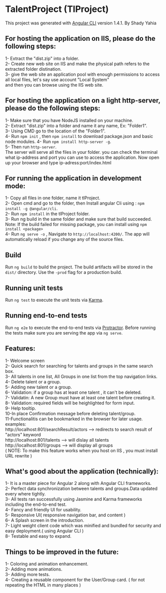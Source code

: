 # TalentProject (TlProject)

This project was generated with [Angular CLI](https://github.com/angular/angular-cli) version 1.4.1. 
By Shady Yahia

## For hosting the application on IIS, please do the following steps:

1- Extract the "dist.zip" into a folder.<br />
2- Create new web site on IIS and make the physical path refers to the extracted folder distination.<br />
3- give the web site an application pool with enough permissions to access all local files, let's say use account "Local System"<br />
and then you can browse using the IIS web site.<br />


## For hosting the application on a light http-server, please do the following steps:

1- Make sure that you have NodeJS installed on your machine.<br /> 
2- Extract "dist.zip" into a folder and name it any name, Ex: "Folder1". <br />
3- Using CMD go to the location of the "Folder1". <br />
4- Run `npm init` ,  then `npm install` to download package.json and basic node modules.
4- Run  `npm install http-server -g`. <br />
5- Then run `http-server`. <br /> The server  will serve all the files in your folder. you can check the terminal what ip-address and port you can use to access the application. Now open up your browser and type ip-adress:port/index.html


## For running the application in development mode:
1- Copy all files in one folder, name it tlProject. <br />
2- Open cmd and go to the folder, then Install angular Cli using : `npm install -g @angular/cli`.<br />
2- Run `npm install` in the tlProject folder.<br />
3- Run ng build in the same folder and make sure that build succeeded.<br />
Note: If the build failed for missing package, you can install using `npm install <package>` <br />
4- Run `ng serve -o` , Navigate to `http://localhost:4200/`. The app will automatically reload if you change any of the source files.<br />

## Build

Run `ng build` to build the project. The build artifacts will be stored in the `dist/` directory. Use the `-prod` flag for a production build.

## Running unit tests

Run `ng test` to execute the unit tests via [Karma](https://karma-runner.github.io).

## Running end-to-end tests

Run `ng e2e` to execute the end-to-end tests via [Protractor](http://www.protractortest.org/).
Before running the tests make sure you are serving the app via `ng serve`.<br />

## Features:
1- Welcome screen <br />
2- Quick search for searching for talents and groups in the same search box.<br />
3- All talents in one list, All Groups in one list from the top navigation links.<br />
4- Delete talent or a group.<br />
5- Adding new talent or a group.<br />
6- Validation: if a group has at least one talent , it can't be deleted.<br />
7- Validatin: A new Group must have at least one talent before creating it.<br />
8- Validation: required fields will be heighlighted for form input.<br />
9- Help tooltip.<br />
10-In place Confirmation message before deleting talent/group.<br />
11-Functionalitis can be bookmarked in the browser for later usage.<br />
   examples:<br />
   http://localhost:801/searchResult/actors --> redirects to search result of "actors" keyword<br />
   http://localhost:801/talents --> will dislay all talents<br />
   http://localhost:801/groups --> will display all groups<br />
( NOTE:  To make this feature works when you host on IIS , you must install URL rewrite )<br />

## What's good about the application (technically):
1- It is a master piece for Angular 2 along with Angular CLI frameworks.<br />
2- Perfect data synchronization between talents and groups.Data updated every where tightly.<br />
3- All tests ran successfully using Jasmine and Karma frameworks including the end-to-end test.<br />
4- Fancy and friendly UI for usability.<br />
5- Responsive UI( responsive navigation bar, and content )<br />
6- A Splash screen in the introduction.<br />
7- Light weight client code which was minified and bundled for security and easy deployment.( using Angular CLI )<br />
8- Testable and easy to expand.<br />


## Things to be improved in the future:
1- Coloring and animation enhancement.<br />
2- Adding more animations.<br />
3- Adding more tests. <br />
4- Creating a reusable component for the User/Group card. ( for not repeating the HTML in many places ) <br />




